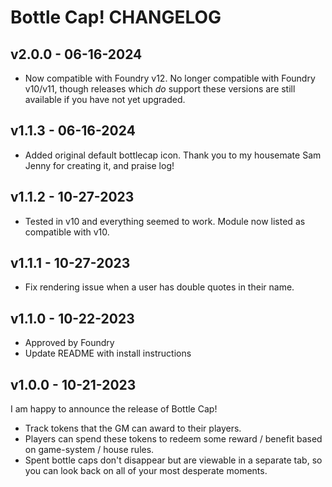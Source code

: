 # Bottle Cap! CHANGELOG

## v2.0.0 - 06-16-2024

- Now compatible with Foundry v12. No longer compatible with Foundry v10/v11, though releases which _do_ support these versions are still available if you have not yet upgraded.

## v1.1.3 - 06-16-2024

- Added original default bottlecap icon. Thank you to my housemate Sam Jenny for creating it, and praise log!

## v1.1.2 - 10-27-2023

- Tested in v10 and everything seemed to work. Module now listed as compatible with v10.

## v1.1.1 - 10-27-2023

- Fix rendering issue when a user has double quotes in their name.

## v1.1.0 - 10-22-2023

- Approved by Foundry
- Update README with install instructions

## v1.0.0 - 10-21-2023

I am happy to announce the release of Bottle Cap!

- Track tokens that the GM can award to their players.
- Players can spend these tokens to redeem some reward / benefit based on game-system / house rules.
- Spent bottle caps don't disappear but are viewable in a separate tab, so you can look back on all of your most desperate moments.
